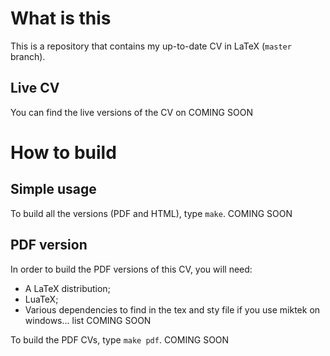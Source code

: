 # What is this

This is a repository that contains my up-to-date CV in LaTeX (`master` branch).

## Live CV

You can find the live versions of the CV on COMING SOON



# How to build

## Simple usage

To build all the versions (PDF and HTML), type `make`. COMING SOON


## PDF version

In order to build the PDF versions of this CV, you will need:

   * A LaTeX distribution;
   * LuaTeX;
   * Various dependencies to find in the tex and sty file if you use miktek on windows... list COMING SOON

To build the PDF CVs, type `make pdf`. COMING SOON
